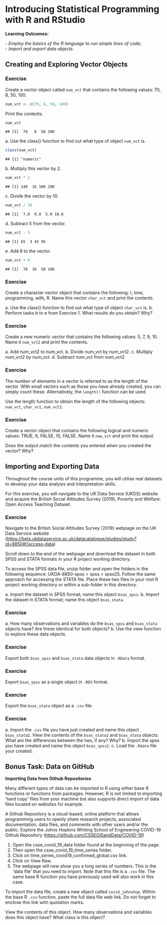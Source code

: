 # Introducing Statistical Programming with R and RStudio

**Learning Outcomes:** 

*- Employ the basics of the R language to run simple lines of code;*  
*- Import and export data objects.* 

## Creating and Exploring Vector Objects

### Exercise 

Create a vector object called `num_vct` that contains the following values: 70, 8, 50, 100.


```r
num_vct <- c(70, 8, 50, 100) 
```

Print the contents. 


```r
num_vct 
```

```
## [1]  70   8  50 100
```


a. Use the class() function to find out what type of object `num_vct` is.


```r
class(num_vct)
```

```
## [1] "numeric"
```

b. Multiply this vector by 2.


```r
num_vct * 2
```

```
## [1] 140  16 100 200
```

c. Divide the vector by 10. 


```r
num_vct / 10
```

```
## [1]  7.0  0.8  5.0 10.0
```

d. Subtract 5 from the vector. 


```r
num_vct - 5 
```

```
## [1] 65  3 45 95
```

e. Add 8 to the vector.


```r
num_vct + 8  
```

```
## [1]  78  16  58 108
```

### Exercise

Create a character vector object that contains the following: I, love, programming, with, R.  Name this vector `char_vct` and print the contents.

a. Use the class() function to find out what type of object `char_vct` is.
b. Perform tasks b to e from Exercise 1. What results do you obtain? Why?

### Exercise

Create a new numeric vector that contains the following values: 5, 7, 9, 10. Name it `num_vct2` and print the contents. 

a. Add num_vct2 to num_vct. 
b. Divide num_vct by num_vct2. 
c. Multiply num_vct2 by num_vct. 
d. Subtract num_vct from num_vct2

### Exercise

The number of elements in a vector is referred to as the length of the vector. With small vectors such as those you have already created, you can simply count these. Alternatively, the `length()` function can be used. 

Use the length function to obtain the length of the following objects: `num_vct`, `char_vct`, `num_vct2`.

### Exercise

Create a vector object that contains the following logical and numeric values: TRUE, 6, FALSE, 10, FALSE. Name it `new_vct` and print the output. 

Does the output match the contents you entered when you created the vector? Why?

## Importing and Exporting Data

Throughout the course units of this programme, you will utilise real datasets to develop your data analysis and interpretation skills. 

For this exercise, you will navigate to the UK Data Service (UKDS) website and acquire the British Social Attitudes Survey (2019), Poverty and Welfare: Open Access Teaching Dataset. 

### Exercise 

Navigate to the British Social Attitudes Survey (2019) webpage on the UK Data Service website (https://beta.ukdataservice.ac.uk/datacatalogue/studies/study?id=8850#!/access-data)

Scroll down to the end of the webpage and download the dataset in both SPSS and STATA formats in your R project working directory.

To access the SPSS data file, unzip folder and open  the folders in the following sequence: UKDA-8850-spss > spss > spss25. Follow the same approach for accessing the STATA file. Place these two files in your root R project working directory or within a sub-folder in this directory. 

a. Import the dataset in SPSS format; name this object `bsas_spss`. 
b. Import the dataset in STATA format; name this object `bsas_stata`. 

### Exercise

a. How many observations and variables do the `bsas_spss` and `bsas_stata` objects have? Are these identical for both objects?
b. Use the view function to explore these data objects. 

### Exercise

Export both `bsas_spss` and `bsas_stata` data objects in `.RData` format. 

### Exercise

Export `bsas_spss` as a single object in `.RDS` format.  

### Exercise

Export the `bsas_stata` object as a `.csv` file. 

### Exercise

a. Import the `.csv` file you have just created and name this object `bsas_stata2`. View the contents of the `bsas_stata2` and `bsas_stata` objects. What are the differences between the two, if any? Why?
b. Import the spss you have created and name this object `bsas_spss2`. 
c. Load the `.Rdata` file your created. 

## Bonus Task: Data on GitHub

**Importing Data from Github Repositories**

Many different types of data can be imported in R using either base R functions or functions from packages. However, R is not limited to importing 'hard copy' files from your machine but also supports direct import of data files located on websites for example. 

A Github Repository is a cloud-based, online platform that allows programming users to openly share research projects, associated documentation, data files, and comments with other users and/or the public. 
Explore the Johns Hopkins Whiting School of Engineering COVID-19 Github Repository (https://github.com/CSSEGISandData/COVID-19) 

1. Open the csse_covid_19_data folder found at the beginning of the page. 
2. Then open the csse_covid_19_time_series folder. 
3. Click on time_series_covid19_confirmed_global.csv link. 
4. Click on View Raw. 
5. The webpage will now show you a long series of numbers. This is the 'data file' that you need to import. Note that this file is a `.csv` file. The same base R function you have previously used will also work in this case. 

To import the data file, create a new object called `covid_johnshop`. Within the base R `.csv` function, paste the full data file web link. Do not forget to enclose this link with quotation marks. 

View the contents of this object. How many observations and variables does this object have? What class is this object?






